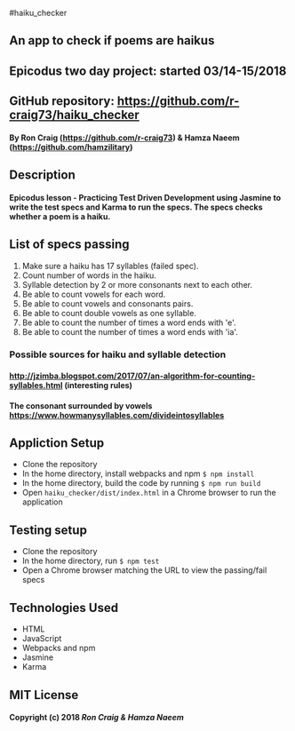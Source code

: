 #haiku_checker

## An app to check if poems are haikus

## Epicodus two day project: started 03/14-15/2018

## GitHub repository: https://github.com/r-craig73/haiku_checker

#### By Ron Craig (https://github.com/r-craig73) & Hamza Naeem (https://github.com/hamzilitary)

## Description
#### Epicodus lesson - Practicing Test Driven Development using Jasmine to write the test specs and Karma to run the specs.  The specs checks whether a poem is a haiku.

## List of specs passing
1. Make sure a haiku has 17 syllables (failed spec).
2. Count number of words in the haiku.
3. Syllable detection by 2 or more consonants next to each other.
4. Be able to count vowels for each word.
5. Be able to count vowels and consonants pairs.
6. Be able to count double vowels as one syllable.
7. Be able to count the number of times a word ends with 'e'.
8. Be able to count the number of times a word ends with 'ia'.

### Possible sources for haiku and syllable detection
#### http://jzimba.blogspot.com/2017/07/an-algorithm-for-counting-syllables.html (interesting rules)
#### The consonant surrounded by vowels https://www.howmanysyllables.com/divideintosyllables

## Appliction Setup
* Clone the repository
* In the home directory, install webpacks and npm `$ npm install`
* In the home directory, build the code by running `$ npm run build`
* Open `haiku_checker/dist/index.html` in a Chrome browser to run the application

## Testing setup
* Clone the repository
* In the home directory, run `$ npm test`
* Open a Chrome browser matching the URL to view the passing/fail specs

## Technologies Used
* HTML
* JavaScript
* Webpacks and npm
* Jasmine
* Karma

## MIT License

#### Copyright (c) 2018 _Ron Craig & Hamza Naeem_
